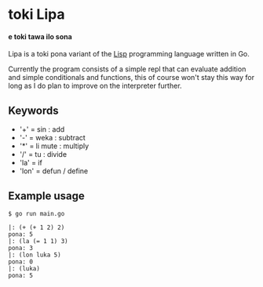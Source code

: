 # toki Lipa

#### e toki tawa ilo sona

Lipa is a toki pona variant of the [Lisp](https://en.wikipedia.org/wiki/Lisp_(programming_language)) programming language written in Go.

Currently the program consists of a simple repl that can evaluate addition and simple conditionals and functions,
this of course won't stay this way for long as I do plan to improve on the interpreter further.

## Keywords
- '+' = sin : add
- '-' = weka : subtract
- '\*' = li mute : multiply
- '/' = tu : divide
- 'la' = if
- 'lon' = defun / define

## Example usage

```
$ go run main.go

|: (+ (+ 1 2) 2)
pona: 5
|: (la (= 1 1) 3)
pona: 3
|: (lon luka 5)
pona: 0
|: (luka)
pona: 5
```

